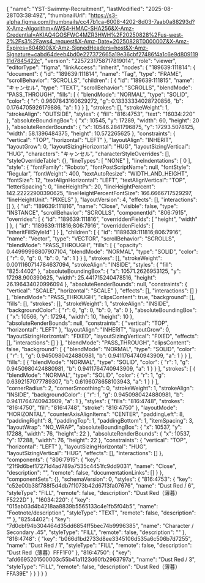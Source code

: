 {
  "name": "YST-Swimmy-Recruitment",
  "lastModified": "2025-08-28T03:38:49Z",
  "thumbnailUrl": "https://s3-alpha.figma.com/thumbnails/cc47b1ca-6008-4202-8d03-7aab0a88293d?X-Amz-Algorithm=AWS4-HMAC-SHA256&X-Amz-Credential=AKIAQ4GOSFWC4MZR3HWH%2F20250828%2Fus-west-2%2Fs3%2Faws4_request&X-Amz-Date=20250828T000000Z&X-Amz-Expires=604800&X-Amz-SignedHeaders=host&X-Amz-Signature=cabd64deeb4bd0e227372665a19e36cbf27486f4a1c6e9d80911911d7845422c",
  "version": "2257231758717819014",
  "role": "viewer",
  "editorType": "figma",
  "linkAccess": "inherit",
  "nodes": {
    "189639:111814": {
      "document": {
        "id": "189639:111814",
        "name": "Tag",
        "type": "FRAME",
        "scrollBehavior": "SCROLLS",
        "children": [
          {
            "id": "189639:111815",
            "name": "キャンセル",
            "type": "TEXT",
            "scrollBehavior": "SCROLLS",
            "blendMode": "PASS_THROUGH",
            "fills": [
              {
                "blendMode": "NORMAL",
                "type": "SOLID",
                "color": {
                  "r": 0.9607843160629272,
                  "g": 0.13333334028720856,
                  "b": 0.1764705926179886,
                  "a": 1
                }
              }
            ],
            "strokes": [],
            "strokeWeight": 1,
            "strokeAlign": "OUTSIDE",
            "styles": {
              "fill": "816:4753",
              "text": "16034:220"
            },
            "absoluteBoundingBox": {
              "x": 10545,
              "y": 17289,
              "width": 60,
              "height": 20
            },
            "absoluteRenderBounds": {
              "x": 10546.2841796875,
              "y": 17293.5078125,
              "width": 58.1396484375,
              "height": 10.572265625
            },
            "constraints": {
              "vertical": "TOP",
              "horizontal": "LEFT"
            },
            "layoutAlign": "INHERIT",
            "layoutGrow": 0,
            "layoutSizingHorizontal": "HUG",
            "layoutSizingVertical": "HUG",
            "characters": "キャンセル",
            "characterStyleOverrides": [],
            "styleOverrideTable": {},
            "lineTypes": [
              "NONE"
            ],
            "lineIndentations": [
              0
            ],
            "style": {
              "fontFamily": "Roboto",
              "fontPostScriptName": null,
              "fontStyle": "Regular",
              "fontWeight": 400,
              "textAutoResize": "WIDTH_AND_HEIGHT",
              "fontSize": 12,
              "textAlignHorizontal": "LEFT",
              "textAlignVertical": "TOP",
              "letterSpacing": 0,
              "lineHeightPx": 20,
              "lineHeightPercent": 142.22222900390625,
              "lineHeightPercentFontSize": 166.6666717529297,
              "lineHeightUnit": "PIXELS"
            },
            "layoutVersion": 4,
            "effects": [],
            "interactions": []
          },
          {
            "id": "189639:111816",
            "name": "Close",
            "visible": false,
            "type": "INSTANCE",
            "scrollBehavior": "SCROLLS",
            "componentId": "806:7915",
            "overrides": [
              {
                "id": "189639:111816",
                "overriddenFields": [
                  "height",
                  "width"
                ]
              },
              {
                "id": "I189639:111816;806:7916",
                "overriddenFields": [
                  "inheritFillStyleId"
                ]
              }
            ],
            "children": [
              {
                "id": "I189639:111816;806:7916",
                "name": "Vector",
                "type": "VECTOR",
                "scrollBehavior": "SCROLLS",
                "blendMode": "PASS_THROUGH",
                "fills": [
                  {
                    "opacity": 0.44999998807907104,
                    "blendMode": "NORMAL",
                    "type": "SOLID",
                    "color": {
                      "r": 0,
                      "g": 0,
                      "b": 0,
                      "a": 1
                    }
                  }
                ],
                "strokes": [],
                "strokeWeight": 0.0011160714784637094,
                "strokeAlign": "INSIDE",
                "styles": {
                  "fill": "825:4402"
                },
                "absoluteBoundingBox": {
                  "x": 10571.2626953125,
                  "y": 17298.900390625,
                  "width": 25.441715240478516,
                  "height": 26.196434020996094
                },
                "absoluteRenderBounds": null,
                "constraints": {
                  "vertical": "SCALE",
                  "horizontal": "SCALE"
                },
                "effects": [],
                "interactions": []
              }
            ],
            "blendMode": "PASS_THROUGH",
            "clipsContent": true,
            "background": [],
            "fills": [],
            "strokes": [],
            "strokeWeight": 1,
            "strokeAlign": "INSIDE",
            "backgroundColor": {
              "r": 0,
              "g": 0,
              "b": 0,
              "a": 0
            },
            "absoluteBoundingBox": {
              "x": 10566,
              "y": 17294,
              "width": 10,
              "height": 10
            },
            "absoluteRenderBounds": null,
            "constraints": {
              "vertical": "TOP",
              "horizontal": "LEFT"
            },
            "layoutAlign": "INHERIT",
            "layoutGrow": 0,
            "layoutSizingHorizontal": "FIXED",
            "layoutSizingVertical": "FIXED",
            "effects": [],
            "interactions": []
          }
        ],
        "blendMode": "PASS_THROUGH",
        "clipsContent": false,
        "background": [
          {
            "blendMode": "NORMAL",
            "type": "SOLID",
            "color": {
              "r": 1,
              "g": 0.9450980424880981,
              "b": 0.9411764740943909,
              "a": 1
            }
          }
        ],
        "fills": [
          {
            "blendMode": "NORMAL",
            "type": "SOLID",
            "color": {
              "r": 1,
              "g": 0.9450980424880981,
              "b": 0.9411764740943909,
              "a": 1
            }
          }
        ],
        "strokes": [
          {
            "blendMode": "NORMAL",
            "type": "SOLID",
            "color": {
              "r": 1,
              "g": 0.6392157077789307,
              "b": 0.6196078658103943,
              "a": 1
            }
          }
        ],
        "cornerRadius": 2,
        "cornerSmoothing": 0,
        "strokeWeight": 1,
        "strokeAlign": "INSIDE",
        "backgroundColor": {
          "r": 1,
          "g": 0.9450980424880981,
          "b": 0.9411764740943909,
          "a": 1
        },
        "styles": {
          "fills": "816:4748",
          "strokes": "816:4750",
          "fill": "816:4748",
          "stroke": "816:4750"
        },
        "layoutMode": "HORIZONTAL",
        "counterAxisAlignItems": "CENTER",
        "paddingLeft": 8,
        "paddingRight": 8,
        "paddingTop": 1,
        "paddingBottom": 1,
        "itemSpacing": 3,
        "layoutWrap": "NO_WRAP",
        "absoluteBoundingBox": {
          "x": 10537,
          "y": 17288,
          "width": 76,
          "height": 22
        },
        "absoluteRenderBounds": {
          "x": 10537,
          "y": 17288,
          "width": 76,
          "height": 22
        },
        "constraints": {
          "vertical": "TOP",
          "horizontal": "LEFT"
        },
        "layoutSizingHorizontal": "HUG",
        "layoutSizingVertical": "HUG",
        "effects": [],
        "interactions": []
      },
      "components": {
        "806:7915": {
          "key": "21f9d6bef17271d4ad789a7535c4451fc9dd9031",
          "name": "Close",
          "description": "",
          "remote": false,
          "documentationLinks": []
        }
      },
      "componentSets": {},
      "schemaVersion": 0,
      "styles": {
        "816:4753": {
          "key": "c52e00b38f788f5d4db7f1073b42d67f3fa07676",
          "name": "Dust Red / 6",
          "styleType": "FILL",
          "remote": false,
          "description": "Dust Red（薄暮）F5222D"
        },
        "16034:220": {
          "key": "015ab03d4b4218aa8839b5565133c4e1fb5f04b5",
          "name": "Footnote/description",
          "styleType": "TEXT",
          "remote": false,
          "description": ""
        },
        "825:4402": {
          "key": "7d0cbf94b304464d35dd6854ff5bec74b9996385",
          "name": "Character / Secondary .45",
          "styleType": "FILL",
          "remote": false,
          "description": ""
        },
        "816:4748": {
          "key": "b066d1bd2733d8ee3345106d535a6c506b7d7255",
          "name": "Dust Red / 1",
          "styleType": "FILL",
          "remote": false,
          "description": "Dust Red（薄暮）FFF1F0"
        },
        "816:4750": {
          "key": "afd6695201500003c55b41a1123d60fb2963797a",
          "name": "Dust Red / 3",
          "styleType": "FILL",
          "remote": false,
          "description": "Dust Red（薄暮）FFA39E"
        }
      }
    }
  }
}